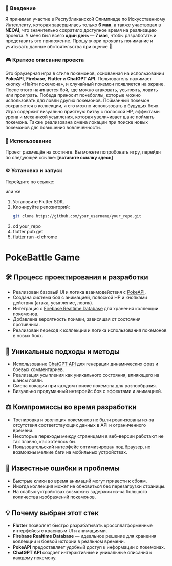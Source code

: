 ### 🧠 Введение

Я принимал участие в Республиканской Олимпиаде по Искусственному Интеллекту, которая завершилась только **6 мая**, а также участвовал в **NEOAI**, что значительно сократило доступное время на реализацию проекта. У меня был всего **один день — 7 мая**, чтобы разработать и представить это приложение. Прошу жюри проявить понимание и учитывать данные обстоятельства при оценке 🙏

### 🎮 Краткое описание проекта

Это браузерная игра в стиле покемонов, основанная на использовании **PokeAPI**, **Firebase**, **Flutter** и **ChatGPT API**. Пользователь нажимает кнопку «Найти покемона», и случайный покемон появляется на экране. После этого начинается бой, где можно атаковать, усыплять, ловить или проиграть. Победа приносит покеболлы, которые можно использовать для ловли других покемонов. Пойманный покемон сохраняется в коллекции, и его можно использовать в будущих боях. Игра содержит визуально приятную битву с полоской HP, эффектами урона и механикой усыпления, которая увеличивает шанс поймать покемона. Также реализована смена локации при поиске новых покемонов для повышения вовлечённости.

### 🚀 Использование

Проект размещён на хостинге. Вы можете попробовать игру, перейдя по следующей ссылке: **[вставьте ссылку здесь]**

### ⚙️ Установка и запуск

Перейдите по ссылке:

или же
1. Установите Flutter SDK.
2. Клонируйте репозиторий:
   ```bash
   git clone https://github.com/your_username/your_repo.git
3. cd your_repo
4. flutter pub get
5. flutter run -d chrome

# PokeBattle Game

## 🛠️ Процесс проектирования и разработки

- Реализован базовый UI и логика взаимодействия с [PokeAPI](https://pokeapi.co/).
- Создана система боя с анимацией, полоской HP и кнопками действия (атака, усыпление, ловля).
- Интеграция с [Firebase Realtime Database](https://firebase.google.com/) для хранения коллекции покемонов.
- Добавлена вероятность поимки, зависящая от состояния противника.
- Реализован переход к коллекции и логика использования покемонов в новых боях.

## 🌟 Уникальные подходы и методы

- Использование [ChatGPT API](https://openai.com/) для генерации динамических фраз и боевых комментариев.
- Реализация усыпления как уникального состояния, влияющего на шансы ловли.
- Смена локации при каждом поиске покемона для разнообразия.
- Визуально продуманный интерфейс боя с эффектами и анимацией.

## ⚖️ Компромиссы во время разработки

- Тренировка и эволюция покемонов не были реализованы из-за отсутствия соответствующих данных в API и ограниченного времени.
- Некоторые переходы между страницами в веб-версии работают не так плавно, как хотелось бы.
- Пользовательский интерфейс оптимизирован под браузер, но возможны мелкие баги на мобильных устройствах.

## 🐞 Известные ошибки и проблемы

- Быстрые клики во время анимаций могут привести к сбоям.
- Иногда коллекция может не обновиться без перезагрузки страницы.
- На слабых устройствах возможны задержки из-за большого количества изображений покемонов.

## 💡 Почему выбран этот стек

- **Flutter** позволяет быстро разрабатывать кроссплатформенные интерфейсы с красивым UI и анимациями.
- **Firebase Realtime Database** — идеальное решение для хранения коллекции и боевой истории в реальном времени.
- **PokeAPI** предоставляет удобный доступ к информации о покемонах.
- **ChatGPT API** создает интерактивные и уникальные описания к каждому покемону.
